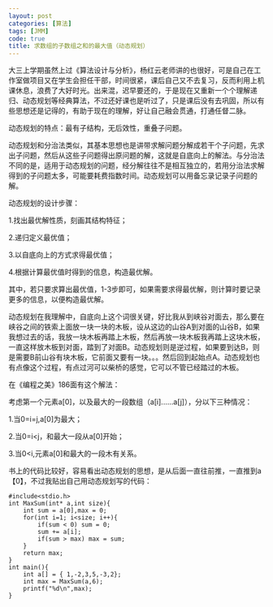 ```yaml
---
layout: post
categories: [算法]
tags: [JMM]
code: true
title: 求数组的子数组之和的最大值（动态规划）
---
```


大三上学期虽然上过《算法设计与分析》，杨红云老师讲的也很好，可是自己在工作室做项目又在学生会担任干部，时间很紧，课后自己又不去复习，反而利用上机课休息，浪费了大好时光。出来混，迟早要还的，于是现在又重新一个个理解递归、动态规划等经典算法，不过还好课也是听过了，只是课后没有去巩固，所以有些思想还是记得的，有助于现在的理解，好让自己融会贯通，打通任督二脉。

动态规划的特点：最有子结构，无后效性，重叠子问题。

动态规划和分治法类似，其基本思想也是讲带求解问题分解成若干个子问题，先求出子问题，然后从这些子问题得出原问题的解，这就是自底向上的解法。与分治法不同的是，适用于动态规划的问题，经分解往往不是相互独立的，若用分治法求解得到的子问题太多，可能要耗费指数时间。动态规划可以用备忘录记录子问题的解。

动态规划的设计步骤：

1.找出最优解性质，刻画其结构特征；

2.递归定义最优值；

3.以自底向上的方式求得最优值；

4.根据计算最优值时得到的信息，构造最优解。

其中，若只要求算出最优值，1-3步即可，如果需要求得最优解，则计算时要记录更多的信息，以便构造最优解。

动态规划在我理解中，自底向上这个词很关键，好比我从到峡谷对面去，那么要在峡谷之间的铁索上面放一块一块的木板，设从这边的山谷A到对面的山谷B，如果我想过去的话，我放一块木板再踏上木板，然后再放一块木板我再踏上这块木板，一直这样放木板到对面，踏到了对面B。动态规划则是逆过程，如果要到达B，则是需要B前山谷有块木板，它前面又要有一块。。。然后回到起始点A。动态规划也有点像这个过程，有点过河可以柴桥的感觉，它可以不管已经踏过的木板。

在《编程之美》186面有这个解法：

考虑第一个元素a[0]，以及最大的一段数组（a[i]......a[j]），分以下三种情况：

1.当0=i=j,a[0]为最大；

2.当0=i<j，和最大一段从a[0]开始；

3.当0<i,元素a[0]和最大的一段木有关系。

书上的代码比较好，容易看出动态规划的思想，是从后面一直往前推，一直推到a【0】，不过我贴出自己用动态规划写的代码：

```
#include<stdio.h>
int MaxSum(int* a,int size){
	int sum = a[0],max = 0;
	for(int i=1; i<size; i++){
		if(sum < 0) sum = 0;
		sum += a[i];
		if(sum > max) max = sum;
	}
	return max;
}
int main(){
	int a[] = {	1,-2,3,5,-3,2};
	int max = MaxSum(a,6);
	printf("%d\n",max);
}
```